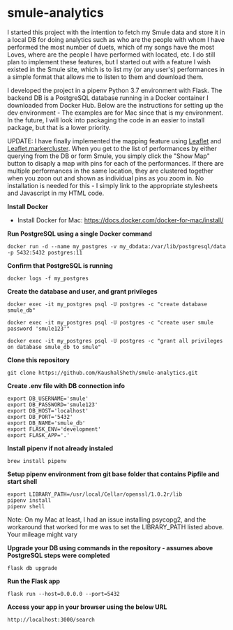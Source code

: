 # smule-analytics
I started this project with the intention to fetch my Smule data and store it in a local DB for doing analytics such as who are the people with whom I have performed the most number of duets, which of my songs have the most Loves, where are the people I have performed with located, etc.  I do still plan to implement these features, but I started out with a feature I wish existed in the Smule site, which is to list my (or any user's) performances in a simple format that allows me to listen to them and download them.

I developed the project in a pipenv Python 3.7 environment with Flask.  The backend DB is a PostgreSQL database running in a Docker container I downloaded from Docker Hub.  Below are the instructions for setting up the dev environment - The examples are for Mac since that is my environment.  In the future, I will look into packaging the code in an easier to install package, but that is a lower priority.

UPDATE: I have finally implemented the mapping feature using [Leaflet](https://leafletjs.com/reference-1.5.0.html#marker) and [Leaflet.markercluster](https://github.com/Leaflet/Leaflet.markercluster).  When you get to the list of performances by either querying from the DB or form Smule, you simply click the "Show Map" button to disaply a map with pins for each of the performances.  If there are multiple performances in the same location, they are clustered together when you zoon out and shown as individual pins as you zoom in.  No installation is needed for this - I simply link to the appropriate stylesheets and Javascript in my HTML code.


**Install Docker**
* Install Docker for Mac: https://docs.docker.com/docker-for-mac/install/

**Run PostgreSQL using a single Docker command**

```docker run -d --name my_postgres -v my_dbdata:/var/lib/postgresql/data -p 5432:5432 postgres:11```

**Confirm that PostgreSQL is running**

```docker logs -f my_postgres```

**Create the database and user, and grant privileges**

```
docker exec -it my_postgres psql -U postgres -c "create database smule_db"

docker exec -it my_postgres psql -U postgres -c "create user smule password 'smule123'"

docker exec -it my_postgres psql -U postgres -c "grant all privileges on database smule_db to smule"
```

**Clone this repository**

```
git clone https://github.com/KaushalSheth/smule-analytics.git
```

**Create .env file with DB connection info**

```
export DB_USERNAME='smule'
export DB_PASSWORD='smule123'
export DB_HOST='localhost'
export DB_PORT='5432'
export DB_NAME='smule_db'
export FLASK_ENV='development'
export FLASK_APP='.'
```

**Install pipenv if not already instaled**

```brew install pipenv```

**Setup pipenv environment from git base folder that contains Pipfile and start shell**

```
export LIBRARY_PATH=/usr/local/Cellar/openssl/1.0.2r/lib
pipenv install
pipenv shell
```
Note: On my Mac at least, I had an issue installing psycopg2, and the workaround that worked for me was to set the LIBRARY_PATH listed above.  Your mileage might vary

**Upgrade your DB using commands in the repository - assumes above PostgreSQL steps were completed**

```flask db upgrade```

**Run the Flask app**

```flask run --host=0.0.0.0 --port=5432```

**Access your app in your browser using the below URL**

```http://localhost:3000/search```



